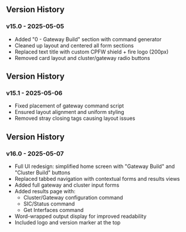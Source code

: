 ## Version History

### v15.0 - 2025-05-05
- Added "0 - Gateway Build" section with command generator
- Cleaned up layout and centered all form sections
- Replaced text title with custom CPFW shield + fire logo (200px)
- Removed card layout and cluster/gateway radio buttons

## Version History

### v15.1 - 2025-05-06
- Fixed placement of gateway command script
- Ensured layout alignment and uniform styling
- Removed stray closing tags causing layout issues

## Version History

### v16.0 - 2025-05-07
- Full UI redesign: simplified home screen with "Gateway Build" and "Cluster Build" buttons
- Replaced tabbed navigation with contextual forms and results views
- Added full gateway and cluster input forms
- Added results page with:
  - Cluster/Gateway configuration command
  - SIC/Status command
  - Get Interfaces command
- Word-wrapped output display for improved readability
- Included logo and version marker at the top
